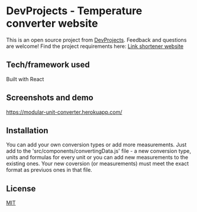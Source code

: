 # DevProjects - Temperature converter website
This is an open source project from [DevProjects](http://www.codementor.io/projects). Feedback and questions are welcome!
Find the project requirements here: [Link shortener website](https://www.codementor.io/projects/web/temperature-converter-website-atx32dy7mf)

## Tech/framework used
Built with React

## Screenshots and demo
https://modular-unit-converter.herokuapp.com/

## Installation
You can add your own conversion types or add more measurements. Just add to the 'src/components/convertingData.js' file - a new conversion type, units and formulas for every unit or you can add new measurements to the existing ones. Your new coversion (or measurements) must meet the exact format as previuos ones in that file.

## License
[MIT](https://choosealicense.com/licenses/mit/)
